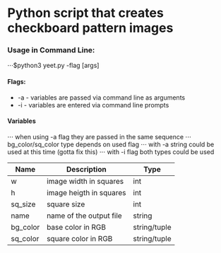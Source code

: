 # Python script that creates checkboard pattern images

### Usage in Command Line:
⋅⋅⋅$python3 yeet.py -flag [args]

#### Flags: 
* -a - variables are passed via command line as arguments
* -i - variables are entered via command line prompts

#### Variables
⋅⋅⋅ when using -a flag they are passed in the same sequence
⋅⋅⋅ bg_color/sq_color type depends on used flag
⋅⋅⋅ with -a string could be used at this time (gotta fix this)
⋅⋅⋅ with -i flag both types could be used 

Name 	 | Description 				 | Type
---------|---------------------------|-------
w        |   image width in squares  | int
h        |   image heigth in squares | int
sq_size  |   square size 			 | int
name     |   name of the output file | string
bg_color |   base color in RGB		 | string/tuple
sq_color |   square color in RGB	 | string/tuple

